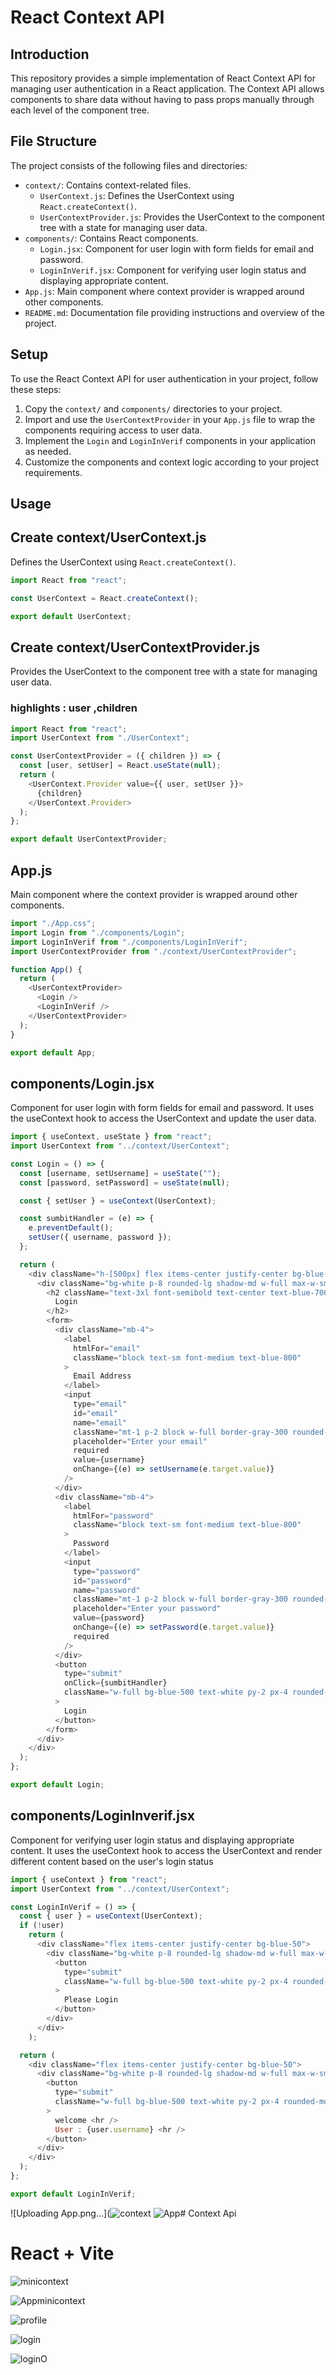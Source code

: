 # React Context API

## Introduction

This repository provides a simple implementation of React Context API for managing user authentication in a React application. The Context API allows components to share data without having to pass props manually through each level of the component tree.

## File Structure

The project consists of the following files and directories:

- `context/`: Contains context-related files.
  - `UserContext.js`: Defines the UserContext using `React.createContext()`.
  - `UserContextProvider.js`: Provides the UserContext to the component tree with a state for managing user data.
- `components/`: Contains React components.
  - `Login.jsx`: Component for user login with form fields for email and password.
  - `LoginInVerif.jsx`: Component for verifying user login status and displaying appropriate content.
- `App.js`: Main component where context provider is wrapped around other components.
- `README.md`: Documentation file providing instructions and overview of the project.

## Setup

To use the React Context API for user authentication in your project, follow these steps:

1. Copy the `context/` and `components/` directories to your project.
2. Import and use the `UserContextProvider` in your `App.js` file to wrap the components requiring access to user data.
3. Implement the `Login` and `LoginInVerif` components in your application as needed.
4. Customize the components and context logic according to your project requirements.

## Usage

## Create context/UserContext.js

Defines the UserContext using `React.createContext()`.

```js
import React from "react";

const UserContext = React.createContext();

export default UserContext;
```

## Create context/UserContextProvider.js

Provides the UserContext to the component tree with a state for managing user data.

### highlights : user ,children

```js
import React from "react";
import UserContext from "./UserContext";

const UserContextProvider = ({ children }) => {
  const [user, setUser] = React.useState(null);
  return (
    <UserContext.Provider value={{ user, setUser }}>
      {children}
    </UserContext.Provider>
  );
};

export default UserContextProvider;
```

## App.js

Main component where the context provider is wrapped around other components.

```js
import "./App.css";
import Login from "./components/Login";
import LoginInVerif from "./components/LoginInVerif";
import UserContextProvider from "./context/UserContextProvider";

function App() {
  return (
    <UserContextProvider>
      <Login />
      <LoginInVerif />
    </UserContextProvider>
  );
}

export default App;
```

## components/Login.jsx

Component for user login with form fields for email and password. It uses the useContext hook to access the UserContext and update the user data.

```js
import { useContext, useState } from "react";
import UserContext from "../context/UserContext";

const Login = () => {
  const [username, setUsername] = useState("");
  const [password, setPassword] = useState(null);

  const { setUser } = useContext(UserContext);

  const sumbitHandler = (e) => {
    e.preventDefault();
    setUser({ username, password });
  };

  return (
    <div className="h-[500px] flex items-center justify-center bg-blue-50">
      <div className="bg-white p-8 rounded-lg shadow-md w-full max-w-sm">
        <h2 className="text-3xl font-semibold text-center text-blue-700 mb-4">
          Login
        </h2>
        <form>
          <div className="mb-4">
            <label
              htmlFor="email"
              className="block text-sm font-medium text-blue-800"
            >
              Email Address
            </label>
            <input
              type="email"
              id="email"
              name="email"
              className="mt-1 p-2 block w-full border-gray-300 rounded-md focus:ring-blue-500 focus:border-blue-500 shadow-sm"
              placeholder="Enter your email"
              required
              value={username}
              onChange={(e) => setUsername(e.target.value)}
            />
          </div>
          <div className="mb-4">
            <label
              htmlFor="password"
              className="block text-sm font-medium text-blue-800"
            >
              Password
            </label>
            <input
              type="password"
              id="password"
              name="password"
              className="mt-1 p-2 block w-full border-gray-300 rounded-md focus:ring-blue-500 focus:border-blue-500 shadow-sm"
              placeholder="Enter your password"
              value={password}
              onChange={(e) => setPassword(e.target.value)}
              required
            />
          </div>
          <button
            type="submit"
            onClick={sumbitHandler}
            className="w-full bg-blue-500 text-white py-2 px-4 rounded-md hover:bg-blue-600 focus:outline-none focus:ring-2 focus:ring-blue-500 focus:ring-offset-2"
          >
            Login
          </button>
        </form>
      </div>
    </div>
  );
};

export default Login;
```

## components/LoginInverif.jsx

Component for verifying user login status and displaying appropriate content. It uses the useContext hook to access the UserContext and render different content based on the user's login status

```js
import { useContext } from "react";
import UserContext from "../context/UserContext";

const LoginInVerif = () => {
  const { user } = useContext(UserContext);
  if (!user)
    return (
      <div className="flex items-center justify-center bg-blue-50">
        <div className="bg-white p-8 rounded-lg shadow-md w-full max-w-sm">
          <button
            type="submit"
            className="w-full bg-blue-500 text-white py-2 px-4 rounded-md hover:bg-blue-600 focus:outline-none focus:ring-2 focus:ring-blue-500 focus:ring-offset-2"
          >
            Please Login
          </button>
        </div>
      </div>
    );

  return (
    <div className="flex items-center justify-center bg-blue-50">
      <div className="bg-white p-8 rounded-lg shadow-md w-full max-w-sm">
        <button
          type="submit"
          className="w-full bg-blue-500 text-white py-2 px-4 rounded-md hover:bg-blue-600 focus:outline-none focus:ring-2 focus:ring-blue-500 focus:ring-offset-2"
        >
          welcome <hr />
          User : {user.username} <hr />
        </button>
      </div>
    </div>
  );
};

export default LoginInVerif;
```



![Uploading App.png…](![context](https://github.com/viraljain7/theme-switcher-content-api/assets/88425229/2bdc5b31-37ff-4993-8483-54e09d34093e)
![App](https://github.com/viraljain7/theme-switcher-content-api/assets/88425229/4de03f7a-298e-47d9-aa3b-2e8ae0e9a8f7)# Context Api



# React + Vite
![minicontext](https://github.com/viraljain7/react-reaction/assets/88425229/558e4720-5513-43d7-ab3c-35dc79a757d8)


![Appminicontext](https://github.com/viraljain7/react-reaction/assets/88425229/ffdc7fb7-ca69-4e57-b47b-f72f9c6aa3a1)

![profile](https://github.com/viraljain7/react-reaction/assets/88425229/3d9f4130-fd7a-4492-9b04-0b721a17e10a)


![login](https://github.com/viraljain7/react-reaction/assets/88425229/e68924c2-3387-4ba0-bba2-3e98bea209f8)


![loginO](https://github.com/viraljain7/react-reaction/assets/88425229/7b3e59b8-b92b-40a1-92e3-e22a1e796619)

